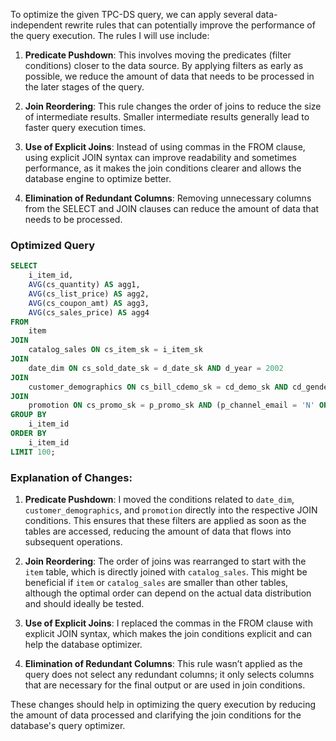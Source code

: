 To optimize the given TPC-DS query, we can apply several data-independent rewrite rules that can potentially improve the performance of the query execution. The rules I will use include:

1. **Predicate Pushdown**: This involves moving the predicates (filter conditions) closer to the data source. By applying filters as early as possible, we reduce the amount of data that needs to be processed in the later stages of the query.

2. **Join Reordering**: This rule changes the order of joins to reduce the size of intermediate results. Smaller intermediate results generally lead to faster query execution times.

3. **Use of Explicit Joins**: Instead of using commas in the FROM clause, using explicit JOIN syntax can improve readability and sometimes performance, as it makes the join conditions clearer and allows the database engine to optimize better.

4. **Elimination of Redundant Columns**: Removing unnecessary columns from the SELECT and JOIN clauses can reduce the amount of data that needs to be processed.

### Optimized Query

```sql
SELECT 
    i_item_id, 
    AVG(cs_quantity) AS agg1, 
    AVG(cs_list_price) AS agg2, 
    AVG(cs_coupon_amt) AS agg3, 
    AVG(cs_sales_price) AS agg4 
FROM 
    item
JOIN 
    catalog_sales ON cs_item_sk = i_item_sk
JOIN 
    date_dim ON cs_sold_date_sk = d_date_sk AND d_year = 2002
JOIN 
    customer_demographics ON cs_bill_cdemo_sk = cd_demo_sk AND cd_gender = 'M' AND cd_marital_status = 'W' AND cd_education_status = 'Unknown'
JOIN 
    promotion ON cs_promo_sk = p_promo_sk AND (p_channel_email = 'N' OR p_channel_event = 'N')
GROUP BY 
    i_item_id 
ORDER BY 
    i_item_id 
LIMIT 100;
```

### Explanation of Changes:

1. **Predicate Pushdown**: I moved the conditions related to `date_dim`, `customer_demographics`, and `promotion` directly into the respective JOIN conditions. This ensures that these filters are applied as soon as the tables are accessed, reducing the amount of data that flows into subsequent operations.

2. **Join Reordering**: The order of joins was rearranged to start with the `item` table, which is directly joined with `catalog_sales`. This might be beneficial if `item` or `catalog_sales` are smaller than other tables, although the optimal order can depend on the actual data distribution and should ideally be tested.

3. **Use of Explicit Joins**: I replaced the commas in the FROM clause with explicit JOIN syntax, which makes the join conditions explicit and can help the database optimizer.

4. **Elimination of Redundant Columns**: This rule wasn’t applied as the query does not select any redundant columns; it only selects columns that are necessary for the final output or are used in join conditions.

These changes should help in optimizing the query execution by reducing the amount of data processed and clarifying the join conditions for the database's query optimizer.
